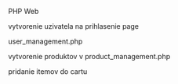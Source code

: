 PHP Web

vytvorenie uzivatela na prihlasenie page

user_management.php

vytvorenie produktov v product_management.php

pridanie itemov do cartu
